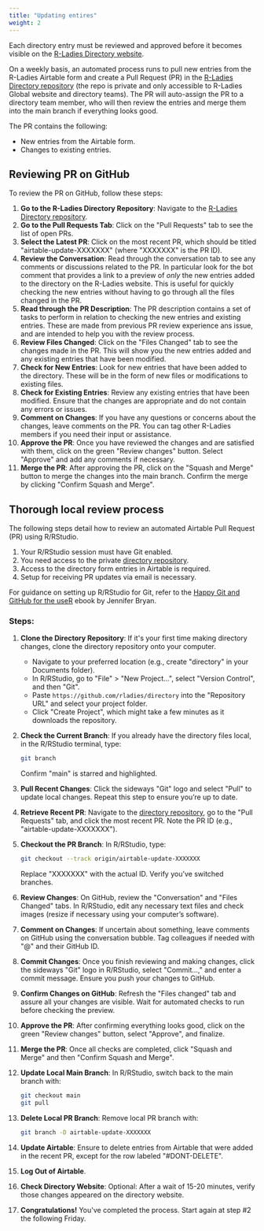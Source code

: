 ```yaml
---
title: "Updating entires"
weight: 2
---
```



Each directory entry must be reviewed and approved before it becomes visible on the [R-Ladies Directory website](https://rladies.org/directory/). 

On a weekly basis, an automated process runs to pull new entries from the R-Ladies Airtable form and create a Pull Request (PR) in the [R-Ladies Directory repository](https://github.com/rladies/director) (the repo is private and only accessible to R-Ladies Global website and directory teams).
The PR will auto-assign the PR to a directory team member, who will then review the entries and merge them into the main branch if everything looks good.

The PR contains the following:
- New entries from the Airtable form.
- Changes to existing entries.

## Reviewing PR on GitHub
To review the PR on GitHub, follow these steps:

1. **Go to the R-Ladies Directory Repository**: 
   Navigate to the [R-Ladies Directory repository](https://github.com/rladies/director).
2. **Go to the Pull Requests Tab**:
   Click on the "Pull Requests" tab to see the list of open PRs.
3. **Select the Latest PR**:
   Click on the most recent PR, which should be titled "airtable-update-XXXXXXX" (where "XXXXXXX" is the PR ID).
4. **Review the Conversation**:
   Read through the conversation tab to see any comments or discussions related to the PR.
   In particular look for the bot comment that provides a link to a preview of _only_ the new entries added to the directory on the R-Ladies website. This is useful for quickly checking the new entries without having to go through all the files changed in the PR.
1. **Read through the PR Description**:
   The PR description contains a set of tasks to perform in relation to checking the new entries and existing entries. These are made from previous PR review experience ans issue, and are intended to help you with the review process.
5. **Review Files Changed**:
   Click on the "Files Changed" tab to see the changes made in the PR. This will show you the new entries added and any existing entries that have been modified.
6. **Check for New Entries**:
   Look for new entries that have been added to the directory. These will be in the form of new files or modifications to existing files.
7. **Check for Existing Entries**:
   Review any existing entries that have been modified. Ensure that the changes are appropriate and do not contain any errors or issues.
8. **Comment on Changes**:
   If you have any questions or concerns about the changes, leave comments on the PR. You can tag other R-Ladies members if you need their input or assistance.
9. **Approve the PR**:
   Once you have reviewed the changes and are satisfied with them, click on the green "Review changes" button. Select "Approve" and add any comments if necessary.
10. **Merge the PR**:
    After approving the PR, click on the "Squash and Merge" button to merge the changes into the main branch. Confirm the merge by clicking "Confirm Squash and Merge".



## Thorough local review process

The following steps detail how to review an automated Airtable Pull Request (PR) using R/RStudio. 

1. Your R/RStudio session must have Git enabled.
2. You need access to the private [directory repository](https://github.com/rladies/directory).
3. Access to the directory form entries in Airtable is required.
4. Setup for receiving PR updates via email is necessary. 

For guidance on setting up R/RStudio for Git, refer to the [Happy Git and GitHub for the useR](https://happygitwithr.com/) ebook by Jennifer Bryan.

### Steps:

1. **Clone the Directory Repository**: 
   If it's your first time making directory changes, clone the directory repository onto your computer. 
   - Navigate to your preferred location (e.g., create "directory" in your Documents folder).
   - In R/RStudio, go to "File" > "New Project...", select "Version Control", and then "Git". 
   - Paste `https://github.com/rladies/directory` into the "Repository URL" and select your project folder. 
   - Click "Create Project", which might take a few minutes as it downloads the repository.

2. **Check the Current Branch**: 
   If you already have the directory files local, in the R/RStudio terminal, type:

   ```bash
   git branch
   ```
   
   Confirm "main" is starred and highlighted.

3. **Pull Recent Changes**: 
   Click the sideways "Git" logo and select "Pull" to update local changes. Repeat this step to ensure you’re up to date.

4. **Retrieve Recent PR**: 
   Navigate to the [directory repository](https://github.com/rladies/directory), go to the "Pull Requests" tab, and click the most recent PR. Note the PR ID (e.g., "airtable-update-XXXXXXX").

5. **Checkout the PR Branch**: 
   In R/RStudio, type:

   ```bash
   git checkout --track origin/airtable-update-XXXXXXX
   ```
   
   Replace "XXXXXXX" with the actual ID. Verify you’ve switched branches.

6. **Review Changes**:
   On GitHub, review the "Conversation" and "Files Changed" tabs. In R/RStudio, edit any necessary text files and check images (resize if necessary using your computer’s software). 

7. **Comment on Changes**: 
   If uncertain about something, leave comments on GitHub using the conversation bubble. Tag colleagues if needed with "@" and their GitHub ID.

8. **Commit Changes**: 
   Once you finish reviewing and making changes, click the sideways "Git" logo in R/RStudio, select "Commit...," and enter a commit message. Ensure you push your changes to GitHub.

9. **Confirm Changes on GitHub**: 
   Refresh the "Files changed" tab and assure all your changes are visible. Wait for automated checks to run before checking the preview.

10. **Approve the PR**: 
    After confirming everything looks good, click on the green "Review changes" button, select "Approve", and finalize.

11. **Merge the PR**: 
    Once all checks are completed, click "Squash and Merge" and then "Confirm Squash and Merge".

12. **Update Local Main Branch**: 
    In R/RStudio, switch back to the main branch with:

    ```bash
    git checkout main
    git pull
    ```

13. **Delete Local PR Branch**: 
    Remove local PR branch with:
    
    ```bash
    git branch -D airtable-update-XXXXXXX
    ```

14. **Update Airtable**: 
    Ensure to delete entries from Airtable that were added in the recent PR, except for the row labeled "#DONT-DELETE".

15. **Log Out of Airtable**.

16. **Check Directory Website**: 
    Optional: After a wait of 15-20 minutes, verify those changes appeared on the directory website.

17. **Congratulations!** 
    You've completed the process. Start again at step #2 the following Friday.
